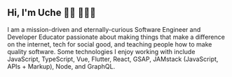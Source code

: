 ## Hi, I'm Uche 👋🏾 👨🏾‍💻

I am a mission-driven and eternally-curious Software Engineer and Developer Educator passionate about making things that make a difference on the internet, tech for social good, and teaching people how to make quality software. Some technologies I enjoy working with include JavaScript, TypeScript, Vue, Flutter, React, GSAP, JAMstack (JavaScript, APIs + Markup), Node, and GraphQL.

<!--
### Find me around the web

**UcheAzubuko/UcheAzubuko** is a ✨ _special_ ✨ repository because its `README.md` (this file) appears on your GitHub profile.

Here are some ideas to get you started:

- 🔭 I’m currently working on ...
- 🌱 I’m currently learning ...
- 👯 I’m looking to collaborate on ...
- 🤔 I’m looking for help with ...
- 💬 Ask me about ...
- 📫 How to reach me: ...
- 😄 Pronouns: ...
- ⚡ Fun fact: ...
-->
